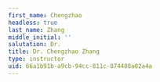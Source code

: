 ```yaml
---
first_name: Chengzhao
headless: true
last_name: Zhang
middle_initial: ''
salutation: Dr.
title: Dr. Chengzhao Zhang
type: instructor
uid: 66a1b91b-a9cb-94cc-811c-874488a82a4a
---
```

